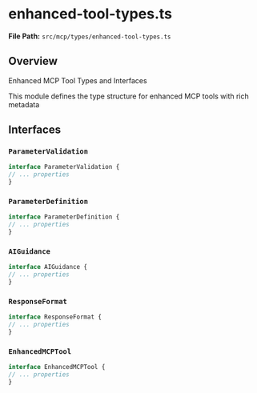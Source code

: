 # enhanced-tool-types.ts

**File Path:** `src/mcp/types/enhanced-tool-types.ts`

## Overview

Enhanced MCP Tool Types and Interfaces

This module defines the type structure for enhanced MCP tools with rich metadata

## Interfaces

### `ParameterValidation`

```typescript
interface ParameterValidation {
// ... properties
}
```

### `ParameterDefinition`

```typescript
interface ParameterDefinition {
// ... properties
}
```

### `AIGuidance`

```typescript
interface AIGuidance {
// ... properties
}
```

### `ResponseFormat`

```typescript
interface ResponseFormat {
// ... properties
}
```

### `EnhancedMCPTool`

```typescript
interface EnhancedMCPTool {
// ... properties
}
```

